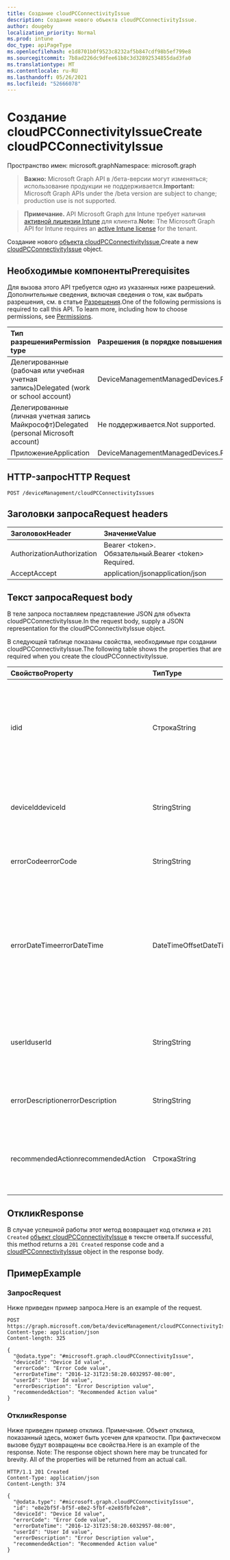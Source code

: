 ```yaml
---
title: Создание cloudPCConnectivityIssue
description: Создание нового объекта cloudPCConnectivityIssue.
author: dougeby
localization_priority: Normal
ms.prod: intune
doc_type: apiPageType
ms.openlocfilehash: e1d8701b0f9523c8232af5b847cdf98b5ef799e8
ms.sourcegitcommit: 7b8ad226dc9dfee61b8c3d32892534855dad3fa0
ms.translationtype: MT
ms.contentlocale: ru-RU
ms.lasthandoff: 05/26/2021
ms.locfileid: "52666078"
---
```

# <a name="create-cloudpcconnectivityissue"></a><span data-ttu-id="a63ae-103">Создание cloudPCConnectivityIssue</span><span class="sxs-lookup"><span data-stu-id="a63ae-103">Create cloudPCConnectivityIssue</span></span>

<span data-ttu-id="a63ae-104">Пространство имен: microsoft.graph</span><span class="sxs-lookup"><span data-stu-id="a63ae-104">Namespace: microsoft.graph</span></span>

> <span data-ttu-id="a63ae-105">**Важно:** Microsoft Graph API в /бета-версии могут изменяться; использование продукции не поддерживается.</span><span class="sxs-lookup"><span data-stu-id="a63ae-105">**Important:** Microsoft Graph APIs under the /beta version are subject to change; production use is not supported.</span></span>

> <span data-ttu-id="a63ae-106">**Примечание.** API Microsoft Graph для Intune требует наличия [активной лицензии Intune](https://go.microsoft.com/fwlink/?linkid=839381) для клиента.</span><span class="sxs-lookup"><span data-stu-id="a63ae-106">**Note:** The Microsoft Graph API for Intune requires an [active Intune license](https://go.microsoft.com/fwlink/?linkid=839381) for the tenant.</span></span>

<span data-ttu-id="a63ae-107">Создание нового [объекта cloudPCConnectivityIssue.](../resources/intune-devices-cloudpcconnectivityissue.md)</span><span class="sxs-lookup"><span data-stu-id="a63ae-107">Create a new [cloudPCConnectivityIssue](../resources/intune-devices-cloudpcconnectivityissue.md) object.</span></span>

## <a name="prerequisites"></a><span data-ttu-id="a63ae-108">Необходимые компоненты</span><span class="sxs-lookup"><span data-stu-id="a63ae-108">Prerequisites</span></span>
<span data-ttu-id="a63ae-p101">Для вызова этого API требуется одно из указанных ниже разрешений. Дополнительные сведения, включая сведения о том, как выбрать разрешения, см. в статье [Разрешения](/graph/permissions-reference).</span><span class="sxs-lookup"><span data-stu-id="a63ae-p101">One of the following permissions is required to call this API. To learn more, including how to choose permissions, see [Permissions](/graph/permissions-reference).</span></span>

|<span data-ttu-id="a63ae-111">Тип разрешения</span><span class="sxs-lookup"><span data-stu-id="a63ae-111">Permission type</span></span>|<span data-ttu-id="a63ae-112">Разрешения (в порядке повышения привилегий)</span><span class="sxs-lookup"><span data-stu-id="a63ae-112">Permissions (from least to most privileged)</span></span>|
|:---|:---|
|<span data-ttu-id="a63ae-113">Делегированные (рабочая или учебная учетная запись)</span><span class="sxs-lookup"><span data-stu-id="a63ae-113">Delegated (work or school account)</span></span>|<span data-ttu-id="a63ae-114">DeviceManagementManagedDevices.ReadWrite.All</span><span class="sxs-lookup"><span data-stu-id="a63ae-114">DeviceManagementManagedDevices.ReadWrite.All</span></span>|
|<span data-ttu-id="a63ae-115">Делегированные (личная учетная запись Майкрософт)</span><span class="sxs-lookup"><span data-stu-id="a63ae-115">Delegated (personal Microsoft account)</span></span>|<span data-ttu-id="a63ae-116">Не поддерживается.</span><span class="sxs-lookup"><span data-stu-id="a63ae-116">Not supported.</span></span>|
|<span data-ttu-id="a63ae-117">Приложение</span><span class="sxs-lookup"><span data-stu-id="a63ae-117">Application</span></span>|<span data-ttu-id="a63ae-118">DeviceManagementManagedDevices.ReadWrite.All</span><span class="sxs-lookup"><span data-stu-id="a63ae-118">DeviceManagementManagedDevices.ReadWrite.All</span></span>|

## <a name="http-request"></a><span data-ttu-id="a63ae-119">HTTP-запрос</span><span class="sxs-lookup"><span data-stu-id="a63ae-119">HTTP Request</span></span>
<!-- {
  "blockType": "ignored"
}
-->
``` http
POST /deviceManagement/cloudPCConnectivityIssues
```

## <a name="request-headers"></a><span data-ttu-id="a63ae-120">Заголовки запроса</span><span class="sxs-lookup"><span data-stu-id="a63ae-120">Request headers</span></span>
|<span data-ttu-id="a63ae-121">Заголовок</span><span class="sxs-lookup"><span data-stu-id="a63ae-121">Header</span></span>|<span data-ttu-id="a63ae-122">Значение</span><span class="sxs-lookup"><span data-stu-id="a63ae-122">Value</span></span>|
|:---|:---|
|<span data-ttu-id="a63ae-123">Authorization</span><span class="sxs-lookup"><span data-stu-id="a63ae-123">Authorization</span></span>|<span data-ttu-id="a63ae-124">Bearer &lt;token&gt;. Обязательный.</span><span class="sxs-lookup"><span data-stu-id="a63ae-124">Bearer &lt;token&gt; Required.</span></span>|
|<span data-ttu-id="a63ae-125">Accept</span><span class="sxs-lookup"><span data-stu-id="a63ae-125">Accept</span></span>|<span data-ttu-id="a63ae-126">application/json</span><span class="sxs-lookup"><span data-stu-id="a63ae-126">application/json</span></span>|

## <a name="request-body"></a><span data-ttu-id="a63ae-127">Текст запроса</span><span class="sxs-lookup"><span data-stu-id="a63ae-127">Request body</span></span>
<span data-ttu-id="a63ae-128">В теле запроса поставляем представление JSON для объекта cloudPCConnectivityIssue.</span><span class="sxs-lookup"><span data-stu-id="a63ae-128">In the request body, supply a JSON representation for the cloudPCConnectivityIssue object.</span></span>

<span data-ttu-id="a63ae-129">В следующей таблице показаны свойства, необходимые при создании cloudPCConnectivityIssue.</span><span class="sxs-lookup"><span data-stu-id="a63ae-129">The following table shows the properties that are required when you create the cloudPCConnectivityIssue.</span></span>

|<span data-ttu-id="a63ae-130">Свойство</span><span class="sxs-lookup"><span data-stu-id="a63ae-130">Property</span></span>|<span data-ttu-id="a63ae-131">Тип</span><span class="sxs-lookup"><span data-stu-id="a63ae-131">Type</span></span>|<span data-ttu-id="a63ae-132">Описание</span><span class="sxs-lookup"><span data-stu-id="a63ae-132">Description</span></span>|
|:---|:---|:---|
|<span data-ttu-id="a63ae-133">id</span><span class="sxs-lookup"><span data-stu-id="a63ae-133">id</span></span>|<span data-ttu-id="a63ae-134">Строка</span><span class="sxs-lookup"><span data-stu-id="a63ae-134">String</span></span>|<span data-ttu-id="a63ae-135">Уникальный идентификатор объекта событий событий для аналитики пользовательского интерфейса.</span><span class="sxs-lookup"><span data-stu-id="a63ae-135">The unique identifier of the user experience analytics connectivity issue event entity.</span></span>|
|<span data-ttu-id="a63ae-136">deviceId</span><span class="sxs-lookup"><span data-stu-id="a63ae-136">deviceId</span></span>|<span data-ttu-id="a63ae-137">String</span><span class="sxs-lookup"><span data-stu-id="a63ae-137">String</span></span>|<span data-ttu-id="a63ae-138">Устройство Intune устройства, с которое связано подключение.</span><span class="sxs-lookup"><span data-stu-id="a63ae-138">The Intune DeviceId of the device the connection is associated with.</span></span>|
|<span data-ttu-id="a63ae-139">errorCode</span><span class="sxs-lookup"><span data-stu-id="a63ae-139">errorCode</span></span>|<span data-ttu-id="a63ae-140">String</span><span class="sxs-lookup"><span data-stu-id="a63ae-140">String</span></span>|<span data-ttu-id="a63ae-141">Код ошибки проблемы подключения.</span><span class="sxs-lookup"><span data-stu-id="a63ae-141">The error code of the connectivity issue.</span></span>|
|<span data-ttu-id="a63ae-142">errorDateTime</span><span class="sxs-lookup"><span data-stu-id="a63ae-142">errorDateTime</span></span>|<span data-ttu-id="a63ae-143">DateTimeOffset</span><span class="sxs-lookup"><span data-stu-id="a63ae-143">DateTimeOffset</span></span>|<span data-ttu-id="a63ae-144">Время начала подключения.</span><span class="sxs-lookup"><span data-stu-id="a63ae-144">The time that the connection initiated.</span></span> <span data-ttu-id="a63ae-145">Время отображается в формате ISO 8601 и времени скоординированного универсального времени (UTC).</span><span class="sxs-lookup"><span data-stu-id="a63ae-145">The time is shown in ISO 8601 format and Coordinated Universal Time (UTC) time.</span></span>|
|<span data-ttu-id="a63ae-146">userId</span><span class="sxs-lookup"><span data-stu-id="a63ae-146">userId</span></span>|<span data-ttu-id="a63ae-147">String</span><span class="sxs-lookup"><span data-stu-id="a63ae-147">String</span></span>|<span data-ttu-id="a63ae-148">Уникальный id пользователя, который инициализирует подключение.</span><span class="sxs-lookup"><span data-stu-id="a63ae-148">The unique id of user who initialize the connection.</span></span>|
|<span data-ttu-id="a63ae-149">errorDescription</span><span class="sxs-lookup"><span data-stu-id="a63ae-149">errorDescription</span></span>|<span data-ttu-id="a63ae-150">String</span><span class="sxs-lookup"><span data-stu-id="a63ae-150">String</span></span>|<span data-ttu-id="a63ae-151">Подробное описание того, что пошло не так.</span><span class="sxs-lookup"><span data-stu-id="a63ae-151">The detailed description of what went wrong.</span></span>|
|<span data-ttu-id="a63ae-152">recommendedAction</span><span class="sxs-lookup"><span data-stu-id="a63ae-152">recommendedAction</span></span>|<span data-ttu-id="a63ae-153">Строка</span><span class="sxs-lookup"><span data-stu-id="a63ae-153">String</span></span>|<span data-ttu-id="a63ae-154">Рекомендуемое действие для устранения соответствующей ошибки.</span><span class="sxs-lookup"><span data-stu-id="a63ae-154">The recommended action to fix the corresponding error.</span></span>|



## <a name="response"></a><span data-ttu-id="a63ae-155">Отклик</span><span class="sxs-lookup"><span data-stu-id="a63ae-155">Response</span></span>
<span data-ttu-id="a63ae-156">В случае успешной работы этот метод возвращает код отклика и `201 Created` [объект cloudPCConnectivityIssue](../resources/intune-devices-cloudpcconnectivityissue.md) в тексте ответа.</span><span class="sxs-lookup"><span data-stu-id="a63ae-156">If successful, this method returns a `201 Created` response code and a [cloudPCConnectivityIssue](../resources/intune-devices-cloudpcconnectivityissue.md) object in the response body.</span></span>

## <a name="example"></a><span data-ttu-id="a63ae-157">Пример</span><span class="sxs-lookup"><span data-stu-id="a63ae-157">Example</span></span>

### <a name="request"></a><span data-ttu-id="a63ae-158">Запрос</span><span class="sxs-lookup"><span data-stu-id="a63ae-158">Request</span></span>
<span data-ttu-id="a63ae-159">Ниже приведен пример запроса.</span><span class="sxs-lookup"><span data-stu-id="a63ae-159">Here is an example of the request.</span></span>
``` http
POST https://graph.microsoft.com/beta/deviceManagement/cloudPCConnectivityIssues
Content-type: application/json
Content-length: 325

{
  "@odata.type": "#microsoft.graph.cloudPCConnectivityIssue",
  "deviceId": "Device Id value",
  "errorCode": "Error Code value",
  "errorDateTime": "2016-12-31T23:58:20.6032957-08:00",
  "userId": "User Id value",
  "errorDescription": "Error Description value",
  "recommendedAction": "Recommended Action value"
}
```

### <a name="response"></a><span data-ttu-id="a63ae-160">Отклик</span><span class="sxs-lookup"><span data-stu-id="a63ae-160">Response</span></span>
<span data-ttu-id="a63ae-p103">Ниже приведен пример отклика. Примечание. Объект отклика, показанный здесь, может быть усечен для краткости. При фактическом вызове будут возвращены все свойства.</span><span class="sxs-lookup"><span data-stu-id="a63ae-p103">Here is an example of the response. Note: The response object shown here may be truncated for brevity. All of the properties will be returned from an actual call.</span></span>
``` http
HTTP/1.1 201 Created
Content-Type: application/json
Content-Length: 374

{
  "@odata.type": "#microsoft.graph.cloudPCConnectivityIssue",
  "id": "e8e2bf5f-bf5f-e8e2-5fbf-e2e85fbfe2e8",
  "deviceId": "Device Id value",
  "errorCode": "Error Code value",
  "errorDateTime": "2016-12-31T23:58:20.6032957-08:00",
  "userId": "User Id value",
  "errorDescription": "Error Description value",
  "recommendedAction": "Recommended Action value"
}
```




